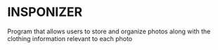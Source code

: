 # INSPONIZER
Program that allows users to store and organize photos along with the clothing information relevant to each photo
